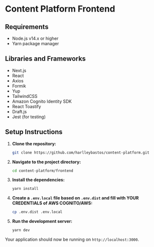 # Content Platform Frontend

## Requirements

- Node.js v14.x or higher
- Yarn package manager

## Libraries and Frameworks

- Next.js
- React
- Axios
- Formik
- Yup
- TailwindCSS
- Amazon Cognito Identity SDK
- React Toastify
- Draft.js
- Jest (for testing)

## Setup Instructions

1. **Clone the repository:**

   ```bash
   git clone https://github.com/harlleybastos/content-platform.git
   ```

2. **Navigate to the project directory:**

   ```bash
   cd content-platform/frontend
   ```

3. **Install the dependencies:**

   ```bash
   yarn install
   ```

4. **Create a `.env.local` file based on `.env.dist` and fill with YOUR CREDENTIALS of AWS COGNITO/AWS:**

   ```bash
   cp .env.dist .env.local
   ```

5. **Run the development server:**

   ```bash
   yarn dev
   ```

Your application should now be running on `http://localhost:3000`.
